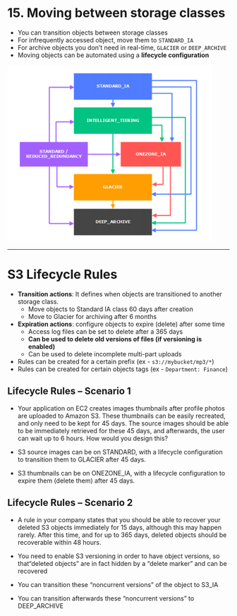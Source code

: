 # 15. Moving between storage classes

- You can transition objects between storage classes
- For infrequently accessed object, move them to `STANDARD_IA`
- For archive objects you don’t need in real-time, `GLACIER` or `DEEP_ARCHIVE`
- Moving objects can be automated using a **lifecycle configuration**

![15%20Moving%20between%20storage%20classes/Untitled.png](15%20Moving%20between%20storage%20classes/Untitled.png)

---

# S3 Lifecycle Rules

- **Transition actions**: It defines when objects are transitioned to another storage class.
    - Move objects to Standard IA class 60 days after creation
    - Move to Glacier for archiving after 6 months
- **Expiration actions**: configure objects to expire (delete) after some time
    - Access log files can be set to delete after a 365 days
    - **Can be used to delete old versions of files (if versioning is enabled)**
    - Can be used to delete incomplete multi-part uploads
- Rules can be created for a certain prefix (ex - `s3://mybucket/mp3/*`)
- Rules can be created for certain objects tags (ex - `Department: Finance`)

## Lifecycle Rules – Scenario 1

- Your application on EC2 creates images thumbnails after profile photos are uploaded to Amazon S3. These thumbnails can be easily recreated, and only need to be kept for 45 days. The source images should be able to be immediately retrieved for these 45 days, and afterwards, the user can wait up to 6 hours. How would you design this?

- S3 source images can be on STANDARD, with a lifecycle configuration to transition them to GLACIER after 45 days.
- S3 thumbnails can be on ONEZONE_IA, with a lifecycle configuration to expire them (delete them) after 45 days.

## Lifecycle Rules – Scenario 2

- A rule in your company states that you should be able to recover your deleted S3 objects immediately for 15 days, although this may happen rarely. After this time, and for up to 365 days, deleted objects should be recoverable within 48 hours.

- You need to enable S3 versioning in order to have object versions, so that“deleted objects” are in fact hidden by a “delete marker” and can be recovered
- You can transition these “noncurrent versions” of the object to S3_IA
- You can transition afterwards these “noncurrent versions” to DEEP_ARCHIVE

##